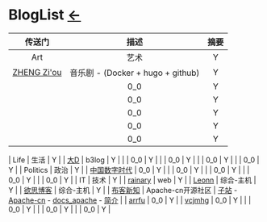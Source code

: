 # BlogList  [←](index.md)

| 传送门 | 描述 | 摘要 |
|:---:|:---:|:---:|
| Art | 艺术 | Y |
| [ZHENG Zi'ou](https://orianna-zzo.github.io/) | 音乐剧 - (Docker + hugo + github) | Y |
| []() | 0_0 | Y |
| []() | 0_0 | Y |
| []() | 0_0 | Y |
| []() | 0_0 | Y |
| []() | 0_0 | Y |

| Life | 生活 | Y |
| [大D](https://88250.b3log.org/) | b3log | Y |
| []() | 0_0 | Y |
| []() | 0_0 | Y |
| []() | 0_0 | Y |
| []() | 0_0 | Y |
| Politics | 政治 | Y |
| [中国数字时代](https://chinadigitaltimes.net/) | 0_0 | Y |
| []() | 0_0 | Y |
| []() | 0_0 | Y |
| []() | 0_0 | Y |
| []() | 0_0 | Y |
| IT | 技术 | Y |
| [rainary](https://rainary.com/) | web | Y |
| [Leonn](https://blog.liyuans.com/categories.html#posts-list-vps) | 综合-主机 | Y |
| [欲思博客](https://yusi123.com/web/webserver) | 综合-主机 | Y |
| [布客新知](http://it-ebooks.flygon.net/page/9/) | Apache-cn开源社区 | [子站](http://flygon.net/) - [Apache-cn](http://apachecn.org/) - [docs_apache](https://docs.apachecn.org/#home_fcat) - [简介](https://home.apachecn.org/#/) |
| [arrfu](https://arrfu.com/page/about.html) | 0_0 | Y |
| [vcjmhg](https://www.vcjmhg.top/) | 0_0 | Y |
| []() | 0_0 | Y |
| []() | 0_0 | Y |
| []() | 0_0 | Y |
